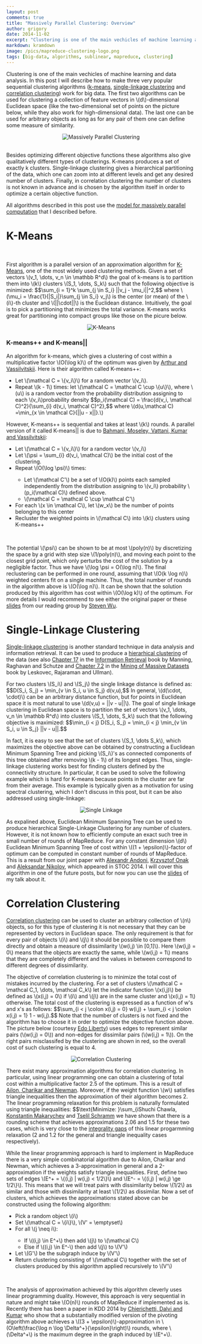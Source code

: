 ```yaml
---
layout: post
comments: true
title: "Massively Parallel Clustering: Overview"
author: grigory 
date: 2014-11-02
excerpt: "Clustering is one of the main vechicles of machine learning and data analysis. In this post I will introduce three algorithms for clustering massive data."
markdown: kramdown
image: /pics/mapreduce-clustering-logo.png 
tags: [big-data, algorithms, sublinear, mapreduce, clustering]
---
```

<div>
<p>
Clustering is one of the main vechicles of machine learning and data analysis.
In this post I will describe how to make three very popular sequential clustering algorithms (<a href="http://en.wikipedia.org/wiki/K-means_clustering">k-means</a>, <a href="http://en.wikipedia.org/wiki/Single-linkage_clustering ">single-linkage clustering</a> and <a href="http://en.wikipedia.org/wiki/Correlation_clustering ">correlation clustering</a>) work for big data. The first two algorithms can be used for clustering a collection of feature vectors in \(d\)-dimensional Euclidean space (like the two-dimensional set of points on the picture below, while they also work for high-dimensional data). The last one can be used for arbitrary objects as long as for any pair of them one can define some measure of similarity.
</p>
<div align="center"><img alt="Massively Parallel Clustering" src="{{site.url}}/pics/mapreduce-clustering.png"></div>

<br>
<p>
Besides optimizing different objective functions these algorithms also give qualitatively different types of clusterings.
K-means produces a set of exactly k clusters. Single-linkage clustering gives a hierarchical partitioning of the data, which one can zoom into at different levels and get any desired number of clusters.
Finally, in correlation clustering the number of clusters is not known in advance and is chosen by the algorithm itself in order to optimize a certain objective function.
</p>
<p>
All algorithms described in this post use the <a href="{{site.url}}/mapreduce-model/">model for massively parallel computation</a> that I described before.
</p>

<h1> K-Means</h1>
<br>
<p>
First algorithm is a parallel version of an approximation algorithm for <a href="http://en.wikipedia.org/wiki/K-means_clustering">K-Means</a>, one of the most widely used clustering methods.
Given a set of vectors \(v_1, \dots, v_n \in \mathbb R^d\) the goal of k-means is to partition them into \(k\) clusters \(S_1, \dots, S_k\) such that the following objective is minimized:
$$\sum_{i = 1}^k \sum_{j \in S_i} ||v_j - \mu_i||^2,$$ where \(\mu_i = \frac{1}{|S_i|}\sum_{j \in S_i} v_j\) is the center (or mean) of the \(i\)-th cluster and \(||\cdot||\) is the Euclidean distance.
Intuitively, the goal is to pick a partitioning that minimizes the total variance.
K-means works great for partitioning into compact groups like those on the picure below.
<div align="center"><img alt="K-Means" src="{{site.url}}/pics/kmeans.png"></div>
</p>

<h3>K-means++ and K-means||</h3>
<p>
An algorithm for k-means, which gives a clustering of cost within a multiplicative factor \(O(\log k)\) of the optimum was given by <a href="http://ilpubs.stanford.edu:8090/778/1/2006-13.pdf">Arthur and Vassilvitskii</a>. Here is their algorithm called K-means++:
<div>
<ul>
<li> Let \(\mathcal C = \{v_i\}\) for a random vector \(v_i\).</li>
<li> Repeat \(k - 1\) times: let \(\mathcal C = \mathcal C \cup \{u\}\), where \(u\) is  a random vector from the probability distribution assigning to each \(v_i\)probability density $$p_i(\mathcal C) = \frac{d(v_i, \mathcal C)^2}{\sum_{i} d(v_i, \mathcal C)^2},$$ where \(d(u,\mathcal C) =\min_{x \in \mathcal C}{||u - x||}.\)</li> 
</ul>
</div>
</p>
<p>
However, K-means++ is sequential and takes at least \(k\) rounds. 
A parallel version of it called K-means|| is due to <a href="http://arxiv.org/pdf/1203.6402.pdf ">Bahmani, Moseley, Vattani, Kumar and Vassilvitskii</a>:

<ul>
<li>Let \(\mathcal C = \{v_i\}\) for a random vector \(v_i\) </li>
<li>Let \(\psi = \sum_{i} d(v_i, \mathcal C)\) be the initial cost of the clustering.</li>
<li>Repeat \(O(\log \psi)\) times:</li>
<ul>
<li>Let \(\mathcal C'\) be a set of \(O(k)\) points each sampled independently from the distribution assigning to \(v_i\) probability \(p_i(\mathcal C)\) defined above. </li> 
<!--assigning to \(v_i\) probability $$p_i = \frac{d(v_i, \mathcal C)^2}{\sum_i d(v_i, \mathcal C)^2}$$</li>
-->
<li> \(\mathcal C = \mathcal C \cup \mathcal C'\) </li>
</ul>
<li>For each \(x \in \mathcal C\), let \(w_x\) be the number of points belonging to this center</li>
<li>Recluster the weighted points in \(\mathcal C\) into \(k\) clusters using K-means++</li>
</ul>
</p>
<br>
<p>
The potential \(\psi\) can be shown to be at most \(poly(n)\) by discretizing the space by a grid with step size \(1/poly(n)\), and moving each point to the closest grid point, which only perturbs the cost of the solution by a negligible factor.
Thus we have \(\log \psi = O(\log n)\).
The final reclustering can be performed in one round, assuming that \(O(k \log n)\) weighted centers fit on a single machine.
Thus, the total number of rounds in the algorithm above is \(O(\log n)\).
It can be shown that the solution produced by this algorithm has cost within \(O(\log k)\) of the optimum.
For more details I would recommend to see either the original paper or these <a href="http://grigory.us/files/km++.pdf">slides</a> from our reading group by <a href="http://www.cis.upenn.edu/~wuzhiwei/ ">Steven Wu</a>.
</p>


<h1>Single-Linkage Clustering</h1>
<p>
<a href="http://en.wikipedia.org/wiki/Single-linkage_clustering">Single-linkage clustering</a> is another standard technique in data analysis and information retrieval. It can be used to produce a <a href="http://en.wikipedia.org/wiki/Hierarchical_clustering ">hierarhical clustering</a> of the data (see also <a href="http://nlp.stanford.edu/IR-book/pdf/17hier.pdf">Chapter 17</a> in the <a href="http://nlp.stanford.edu/IR-book/ ">Information Retrieval</a> book by Manning, Raghavan and Schutze and <a href="http://infolab.stanford.edu/~ullman/mmds/ch7a.pdf ">Chapter 7.2</a> in the <a href="http://www.mmds.org/">Mining of Massive Datasets</a> book by Leskovec, Rajaraman and Ullman).
</p>
<p>
For two clusters \(S_i\) and \(S_j\) the single linkage distance is defined as:
$$D(S_i, S_j) = \min_{v \in S_i, u \in S_j} d(v,u),$$
In general, \(d(\cdot, \cdot)\) can be an arbitrary distance function, but for points in Euclidean space it is most natural to use \(d(v,u) = ||v - u||\).
The goal of single linkage clustering in Euclidean space is to partition the set of vectors \(v_1, \dots, v_n \in \mathbb R^d\) into clusters \(S_1, \dots, S_k\) such that the following objective is maximized:
$$\min_{i < j} D(S_i, S_j) = \min_{i < j} \min_{v \in S_i, u \in S_j} ||v - u||.$$
</p>
<p>
In fact, it is easy to see that the set of clusters \(S_1, \dots S_k\), which maximizes the objective above can be obtained by constructing a Euclidean Minimum Spanning Tree and picking \(S_i\)'s as connected components of this tree obtained after removing \(k - 1\) of its longest edges.  
Thus, single-linkage clustering works best for finding clusters defined by the connectivity structure. In particular, it can be used to solve the following example which is hard for K-means because points in the cluster are far from their average. This example is typically given as a motivation for using spectral clustering, which I don't discuss in this post, but it can be also addressed using single-linkage:
<div align="center"><img alt="Single Linkage" src="{{site.url}}/pics/singlelinkage.jpg"></div>
</p>
<p>
As expalined above, Euclidean Minimum Spanning Tree can be used to produce hierarchical Single-Linkage Clustering for any number of clusters.
However, it is not known how to efficiently compute an exact such tree in small number of rounds of MapReduce.
For any constant dimension \(d\) Euclidean Minimum Spanning Tree of cost within \((1 + \epsilon)\)-factor of optimum can be computed in constant number of rounds of MapReduce. This is a result from our joint paper with <a href="http://www.mit.edu/~andoni/ ">Alexandr Andoni</a>, <a href="http://onak.pl ">Krzysztof Onak</a> and <a href="http://paul.rutgers.edu/~anikolov/">Aleksandar Nikolov</a>, which appeared in STOC 2014. 
I will cover this algorithm in one of the future posts, but for now you can use the <a href="http://grigory.us/files/talks/upenn14.pptx">slides</a> of my talk about it.
</p>

<h1>Correlation Clustering</h1>
<p>
<a href="http://en.wikipedia.org/wiki/Correlation_clustering">Correlation clustering</a>
can be used to cluster an arbitrary collection of \(n\) objects, so for this type of clustering it is not necessary that they can be represented by vectors in Euclidean space.
The only requirement is that for every pair of objects \(i\) and \(j\) it should be possible to compare them directly 
and obtain a measure of dissimilarity \(w(i,j) \in [0,1]\). Here \(w(i,j) = 0\) means that the objects are exactly the same, while
\(w(i,j) = 1\) means that they are completely different and the values in between correspond to different degrees of dissimilarity.
</p>
<p>
The objective of correlation clustering is to minimize the total cost of mistakes incurred by the clustering.
For a set of clusters \(\mathcal C = \mathcal C_1, \dots, \mathcal C_k\) let the indicator function \(x(i,j)\) be defined as \(x(i,j) = 0\) if \(i\) and \(j\) are in the same cluster and \(x(i,j) = 1\) otherwise. 
The total cost of the clustering is expressed as a function of w's and x's as follows:
$$\sum_{i < j \colon x(i,j) = 0} w(i,j)  +  \sum_{i < j \colon x(i,j) = 1} 1 - w(i,j).$$
Note that the number of clusters is not fixed and the algorithm has to choose it in order to optimize the objective function above.
The picture below (courtesy <a href="http://www.cs.yale.edu/homes/el327/ ">Edo Liberty</a>) uses edges to represent similar pairs (\(w(i,j) = 0\)) and non-edges for dissimilar pairs (\(w(i,j) = 1\)). On the right pairs misclassifed by the clustering are shown in red, so the overall cost of such clustering is equal to 4.
<div align="center"><img alt="Correlation Clustering" src="{{site.url}}/pics/cc.png"></div>
</p>
<p>
There exist many approximation algorithms for correlation clustering. In particular, using linear programming one can obtain a clustering of total cost within a multiplicative factor 2.5 of the optimum. This is a result of <a href="http://dimacs.rutgers.edu/~alantha/papers2/acn05conf.pdf">Ailon, Charikar and Newman</a>.
Moreover, if the weight function \(w\) satisfies triangle inequalities then the approximation of their algorithm becomes 2.
The linear programming relaxation for this problem is naturally formulated using triangle inequalities:
$$\text{Minimize: }\sum_{i<j} w(i,j)\cdot (1 - x(i,j)) + (1 - w(i,j)) \cdot x(i,j)$$
$$x(i,j) \le x(i,k) + x(k,j), \text{   } \forall i, j, k$$
$$0 \le x(i,j) \le 1$$
Note that for \(x(i,j) \in \{0,1\}\) this program exactly captures the correlation clustering problem.
Recently in joint work with <a href="http://pages.cs.wisc.edu/~shuchi/ ">Shuchi Chawla</a>, <a href="http://konstantin.makarychev.net/ ">Konstantin Makarychev</a> and <a href="http://www.cs.berkeley.edu/~tschramm/ ">Tselil Schramm</a> we have shown that there is a rounding scheme that achieves approximations 2.06 and 1.5 for these two cases, which is very close to the <a href="http://en.wikipedia.org/wiki/Linear_programming_relaxation#Approximation_and_integrality_gap ">integrality gaps</a> of this linear progarmming relaxation (2 and 1.2 for the general and triangle inequality cases respectively).
</p>
<p>
While the linear programming approach is hard to implement in MapReduce there is a very simple combinatorial algorithm due to Ailon, Charikar and Newman, which achieves a 3-approximation in general and a 2-approximation if the weights satisfy triangle inequalities.
First, define two sets of edges \(E^+ = \{(i,j) | w(i,j) < 1/2\}\) and \(E^- = \{(i,j) | w(i,j) \ge 1/2\}\). This means that we will treat pairs with dissimilarity below \(1/2\) as similar and those with dissimilarity at least \(1/2\) as dissimilar.
Now a set of clusters, which achieves the approximations stated above can be constructed using the following algorithm:
<ul>
<li>Pick a random object \(i\)</li>
<li>Set \(\mathcal C = \{i\}\), \(V' = \emptyset\)</li>
<li>For all \(j \neq i\):</li>
<ul>
<li>If \((i,j) \in E^+\) then add \(j\) to \(\mathcal C\)</li>
<li>Else if \((i,j) \in E^-\) then add \(j\) to \(V'\) </li>
</ul>
<li>Let \(G'\) be the subgraph induce by \(V'\)</li>
<li>Return clustering consisting of \(\mathcal C\) together with the set of clusters produced by this algorithm applied recursively to \(V'\)</li>
</ul>
</p>
<br>

<p>
The analysis of approximation achieved by this algorithm cleverly uses linear programming duality. However, this approach is very sequential in nature and might take \(O(n)\) rounds of MapReduce if implemented as is.
Recently there has been a paper in KDD 2014 by <a href="http://bit.ly/1zqPNzX">Chierichetti, Dalvi and Kumar</a> who show that a substantially modified version of the pivoting algorithm above achieves a \((3 + \epsilon)\)-approximation in \(O\left(\frac{\log n \log \Delta^+}{\epsilon}\right)\) rounds, where \(\Delta^+\) is the maximum degree in the graph induced by \(E^+\).
</p>
</div>
